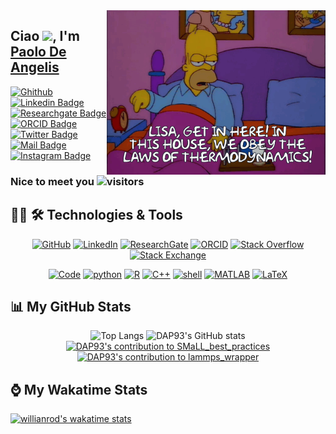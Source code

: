 <img width="350" alt="GIF" align="right" src="assets/gif/lisa_getinhere.gif">

## Ciao <img src="https://raw.githubusercontent.com/aemmadi/aemmadi/master/wave.gif" width="30px">, I'm [Paolo De Angelis](https://github.com/DAP93)
[![Ghithub](https://img.shields.io/badge/-@DAP93-informational?style=flat&logo=GitHub&logoColor=white&color=black)](https://github.com/DAP93)
[![Linkedin Badge](https://img.shields.io/badge/-paolo_de_angelis-informatilnal?style=flat&logo=Linkedin&logoColor=white&color=0A66C2&link=https://www.linkedin.com/in/paolo-de-angelis/)](https://www.linkedin.com/in/paolo-de-angelis/)
[![Researchgate Badge](https://img.shields.io/badge/-Paolo_De_Angelis-informatilnal?style=flat&logo=researchgate&logoColor=white&color=00CCBB&link=https://www.researchgate.net/profile/Paolo-De-Angelis)](https://www.researchgate.net/profile/Paolo-De-Angelis)
[![ORCID Badge](https://img.shields.io/badge/-ORCID-informatilnal?style=flat&logo=orcid&logoColor=white&color=A6CE39&link=https://orcid.org/0000-0003-1866-2988)](https://orcid.org/0000-0003-1866-2988)
[![Twitter Badge](https://img.shields.io/badge/-@Paolo1193-informational?style=flat&logo=twitter&logoColor=white&color=1DA1F2&link=https://twitter.com/Paolo1193)](https://twitter.com/Paolo1193)
[![Mail Badge][1]](mailto:paolo.deangelis@polito.it)
[![Instagram Badge](https://img.shields.io/badge/-dap.93-informatilnal?style=flat&logo=instagram&logoColor=white&color=E4405F&link=https://www.instagram.com/dap.93/)](https://www.instagram.com/dap.93/)

### Nice to meet you  ![visitors](https://visitor-badge.deta.dev/badge?page_id=DAP93.DAP93&left_color=black&right_color=blue)

## 👨‍💻 🛠 Technologies & Tools 

<p align="center">
    <a href="https://github.com/alwinw" target="_blank"><img alt="GitHub" src="https://img.shields.io/badge/-@alwinw-181717?style=flat-square&logo=GitHub&logoColor=white"></a>
    <a href="https://www.linkedin.com/in/alwinrwang" target="_blank"><img alt="LinkedIn" src="https://img.shields.io/badge/-LinkedIn-0077B5?style=flat-square&logo=Linkedin&logoColor=white"></a>
    <a href="https://www.researchgate.net/profile/Alwin_Wang" target="_blank"><img alt="ResearchGate" src="https://img.shields.io/badge/-ResearchGate-00CCBB?style=flat-square&logo=ResearchGate&logoColor=white"></a>
    <a href="https://orcid.org/0000-0003-4883-2917" target="_blank"><img alt="ORCID" src="https://img.shields.io/badge/-ORCID-A6CE39?style=flat-square&logo=ORCID&logoColor=white"></a>
    <a href="https://stackoverflow.com/users/5782687/alwin" target="_blank"><img alt="Stack Overflow" src="https://img.shields.io/badge/-Stack%20Overflow-FE7A16?style=flat-square&logo=Stack-Overflow&logoColor=white"></a>
    <a href="https://stackexchange.com/users/4446338/alwin" target="_blank"><img alt="Stack Exchange" src="https://img.shields.io/badge/-Stack%20Exchange-1E5297?style=flat-square&logo=Stack-Exchange&logoColor=white"></a>
</p>

<p align="center">
    <a href="https://github.com/alwinw?tab=repositories" target="_blank"><img alt="Code" src="https://img.shields.io/badge/-code-000000?style=flat-square&logo=Plex&logoColor=white"></a>
    <a href="https://github.com/alwinw?tab=repositories&language=python" target="_blank"><img alt="python" src="https://img.shields.io/badge/-python-3776AB?style=flat-square&logo=Python&logoColor=white"></a>
    <a href="https://github.com/alwinw?tab=repositories&language=r" target="_blank"><img alt="R" src="https://img.shields.io/badge/-R-276DC3?style=flat-square&logo=R&logoColor=white"></a>
    <a href="https://github.com/alwinw?tab=repositories&language=c%2B%2B" target="_blank"><img alt="C++" src="https://img.shields.io/badge/-C%2B%2B-00599C?style=flat-square&logo=C%2B%2B&logoColor=white"></a>
    <a href="https://github.com/alwinw?tab=repositories&language=shell" target="_blank"><img alt="shell" src="https://img.shields.io/badge/-shell-5391FE?style=flat-square&logo=PowerShell&logoColor=white"></a>
    <a href="https://github.com/alwinw?tab=repositories&language=matlab" target="_blank"><img alt="MATLAB" src="https://img.shields.io/badge/-MATLAB-0076A8?style=flat-square&logo=Mathworks&logoColor=white"></a>
    <a href="https://github.com/alwinw?tab=repositories&language=TeX" target="_blank"><img alt="LaTeX" src="https://img.shields.io/badge/-LaTeX-008080?style=flat-square&logo=LaTeX&logoColor=white"></a>
</p>

## 📊 My GitHub Stats 

<p align = "center">
  <img alt="Top Langs" src = "https://github-readme-stats.vercel.app/api/top-langs/?username=DAP93&theme=dark" height= 190>
  <img alt="DAP93's GitHub stats" src = "https://github-readme-stats.vercel.app/api?username=DAP93&theme=dark" height= 190>
  <br>
  <a href="https://github.com/DAP93/SMaLL_best_practices" target="_blank"> <img alt="DAP93's contribution to SMaLL_best_practices" src = "https://github-readme-stats.vercel.app/api/pin/?username=DAP93&repo=SMaLL_best_practices&theme=dark" width = 400></a>
  <a href="https://github.com/DAP93/lammps_wrapper" target="_blank"> <img alt="DAP93's contribution to lammps_wrapper" src = "https://github-readme-stats.vercel.app/api/pin/?username=DAP93&repo=lammps_wrapper&theme=dark" width = 400></a>
</p>

## ⌚ My Wakatime Stats 
[![willianrod's wakatime stats](https://github-readme-stats.vercel.app/api/wakatime?username=DAP93&theme=dark)](https://github.com/anuraghazra/github-readme-stats)


<!-- Icons -->
[1]: https://img.shields.io/badge/-paolo.deangelis@polito.it-c14438?style=flat&color=0078D4&link=mailto:paolo.deangelis@polito.it&?logo=data:image/png;base64,iVBORw0KGgoAAAANSUhEUgAAAGQAAABkCAMAAABHPGVmAAAAGXRFWHRTb2Z0d2FyZQBBZG9iZSBJbWFnZVJlYWR5ccllPAAAAAZQTFRF////////VXz1bAAAAAJ0Uk5T/wDltzBKAAAA6klEQVR42uyZ2wrDMAxD5f//6bGHQrc1WRxbgoD01oJ1Si+2miAEgiGGGGIIBQKSbhAQdUEAMgVsxpsCOgMKhGVZ1pndS9XqNUOLihEHCRrlJ3fREB/hjsaI+xGHMT7RjyBQnv16KUO3PszMqYsy9+mh/HWpY1YcqpS1+tL3v168T8lU7lJydVu3LF+Up1Sui8kQPcVMpeCtr05WRY9YcehoqrHWt6vjQTGBZk6tI3ueCrrCx4Nf8FLU5UmKnYPFRVqyDWJGhwDxjeH+ALIRlmVZ1pHyampmmMo2M2Wrqd4qN8QQQ06CvAQYAAu/C/Qch6pmAAAAAElFTkSuQmCC

<!--
**DAP93/DAP93** is a ✨ _special_ ✨ repository because its `README.md` (this file) appears on your GitHub profile.

Here are some ideas to get you started:

- 🔭 I’m currently working on Lithium Ions Battery modelling
- 🌱 I’m currently learning advance feature for Python and C++ 
- 👯 I’m looking to collaborate on Atomistic Models
- 🤔 I’m looking for help with ...
- 💬 Ask me about ...
- 📫 How to reach me: ...
- 😄 Pronouns: ...
- ⚡ Fun fact: ...
-->
